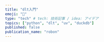 ```yaml
---
title: "dlt入門"
emoji: "🔂"
type: "tech" # tech: 技術記事 / idea: アイデア
topics: ["python", "dlt", "uv", "duckdb"]
published: false
publication_name: "robon"
---
```

